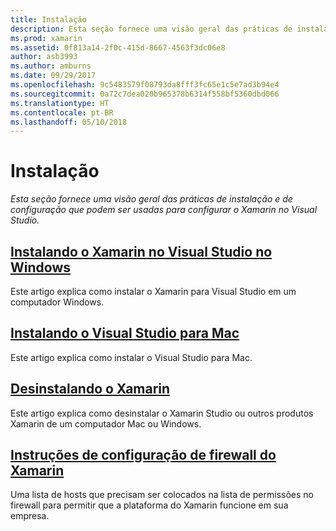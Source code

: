 ```yaml
---
title: Instalação
description: Esta seção fornece uma visão geral das práticas de instalação e de configuração que podem ser usadas para configurar o Xamarin no Visual Studio.
ms.prod: xamarin
ms.assetid: 0f813a14-2f0c-415d-8667-4563f3dc06e8
author: asb3993
ms.author: amburns
ms.date: 09/29/2017
ms.openlocfilehash: 9c5483579f08793da8fff3fc65e1c5e7ad3b94e4
ms.sourcegitcommit: 0a72c7dea020b965378b6314f558bf5360dbd066
ms.translationtype: HT
ms.contentlocale: pt-BR
ms.lasthandoff: 05/10/2018
---
```

# <a name="installation"></a>Instalação

_Esta seção fornece uma visão geral das práticas de instalação e de configuração que podem ser usadas para configurar o Xamarin no Visual Studio._

##  <a name="installing-xamarin-in-visual-studio-on-windowscross-platformget-startedinstallationwindowsmd"></a>[Instalando o Xamarin no Visual Studio no Windows](~/cross-platform/get-started/installation/windows.md)

Este artigo explica como instalar o Xamarin para Visual Studio em um computador Windows.

##  <a name="installing-visual-studio-for-macvisualstudiomacinstallation"></a>[Instalando o Visual Studio para Mac](/visualstudio/mac/installation/)

Este artigo explica como instalar o Visual Studio para Mac.

##  <a name="uninstalling-xamarincross-platformget-startedinstallationuninstalling-xamarinmd"></a>[Desinstalando o Xamarin](~/cross-platform/get-started/installation/uninstalling-xamarin.md)

Este artigo explica como desinstalar o Xamarin Studio ou outros produtos Xamarin de um computador Mac ou Windows.

##  <a name="xamarin-firewall-configuration-instructionsfirewallmd"></a>[Instruções de configuração de firewall do Xamarin](firewall.md)

Uma lista de hosts que precisam ser colocados na lista de permissões no firewall para permitir que a plataforma do Xamarin funcione em sua empresa.
